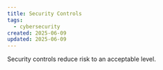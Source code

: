 ```yaml
---
title: Security Controls
tags:
  - cybersecurity
created: 2025-06-09
updated: 2025-06-09
---
```


Security controls reduce risk to an acceptable level.